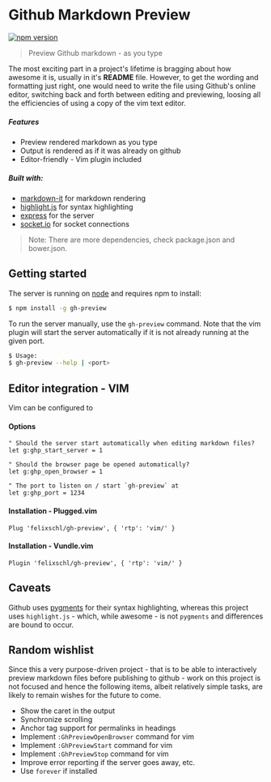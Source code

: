 # Github Markdown Preview

[![npm version](https://badge.fury.io/js/gh-preview.svg)](http://badge.fury.io/js/gh-preview)

> Preview Github markdown - as you type

The most exciting part in a project's lifetime is bragging about how awesome it
is, usually in it's __README__ file.  However, to get the wording and formatting
just right, one would need to write the file using Github's online editor,
switching back and forth between editing and previewing, loosing all the
efficiencies of using a copy of the vim text editor.

##### Features

* Preview rendered markdown as you type
* Output is rendered as if it was already on github
* Editor-friendly - Vim plugin included

##### Built with:

* [markdown-it](https://www.npmjs.com/package/markdown-it) for markdown rendering
* [highlight.js](https://highlightjs.org/) for syntax highlighting
* [express](https://www.npmjs.com/package/express) for the server
* [socket.io](https://www.npmjs.com/package/socket.io) for socket connections

> Note: There are more dependencies, check package.json and bower.json.

## Getting started

The server is running on [node](http://nodejs.org/) and requires npm to install:

```sh
$ npm install -g gh-preview
```

To run the server manually, use the `gh-preview` command.
Note that the vim plugin will start the server automatically if it is not
already running at the given port.

```sh
$ Usage:
$ gh-preview --help | <port>
```

## Editor integration - VIM

Vim can be configured to 

#### Options

```vim
" Should the server start automatically when editing markdown files?
let g:ghp_start_server = 1

" Should the browser page be opened automatically?
let g:ghp_open_browser = 1

" The port to listen on / start `gh-preview` at
let g:ghp_port = 1234
```

#### Installation - Plugged.vim

```vim
Plug 'felixschl/gh-preview', { 'rtp': 'vim/' }
```

#### Installation - Vundle.vim

```vim
Plugin 'felixschl/gh-preview', { 'rtp': 'vim/' }
```

## Caveats

Github uses [pygments](http://pygments.org/) for their syntax highlighting,
whereas this project uses `highlight.js` - which, while awesome - is not
`pygments` and differences are bound to occur.

## Random wishlist

Since this a very purpose-driven project - that is to be able to interactively
preview markdown files before publishing to github - work on this project is not
focused and hence the following items, albeit relatively simple tasks, are
likely to remain wishes for the future to come.

* Show the caret in the output
* Synchronize scrolling
* Anchor tag support for permalinks in headings
* Implement `:GhPreviewOpenBrowser` command for vim
* Implement `:GhPreviewStart` command for vim
* Implement `:GhPreviewStop` command for vim
* Improve error reporting if the server goes away, etc.
* Use `forever` if installed
